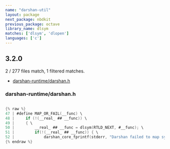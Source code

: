 ```yaml
---
name: "darshan-util"
layout: package
next_package: nbdkit
previous_package: octave
library_name: dlsym
matches: ['dlsym', 'dlopen']
languages: ['c']
---
```

## 3.2.0
2 / 277 files match, 1 filtered matches.

 - [darshan-runtime/darshan.h](#darshan-runtimedarshanh)

### darshan-runtime/darshan.h

```c

{% raw %}
47 | #define MAP_OR_FAIL(__func) \
48 |     if (!(__real_ ## __func)) \
49 |     { \
50 |         __real_ ## __func = dlsym(RTLD_NEXT, #__func); \
51 |         if(!(__real_ ## __func)) { \
52 |             darshan_core_fprintf(stderr, "Darshan failed to map symbol: %s\n", #__func); \
{% endraw %}

```
